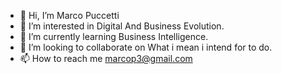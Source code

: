 - 👋  Hi, I’m Marco Puccetti
- 👀  I’m interested in Digital And Business Evolution.
- 🌱  I’m currently learning Business Intelligence.
- 💞️  I’m looking to collaborate on What i mean i intend for to do.
- 📫  How to reach me marcop3@gmail.com

<!---
mpuccetti/mpuccetti is a ✨ Project✨ repository because its `README.md` (this file) appears on your GitHub profile.
You can click the Preview link to take a look at your changes.
--->
